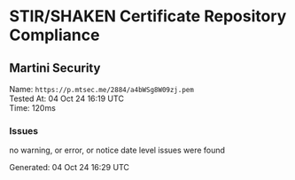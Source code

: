 # STIR/SHAKEN Certificate Repository Compliance

## Martini Security

Name: `https://p.mtsec.me/2884/a4bWSg8W09zj.pem`\
Tested At: 04 Oct 24 16:19 UTC\
Time: 120ms

### Issues

no warning, or error, or notice date level issues were found

Generated: 04 Oct 24 16:29 UTC